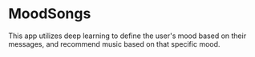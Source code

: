 # MoodSongs
This app utilizes deep learning to define the user's mood based on their messages, and recommend music based on that specific mood.
